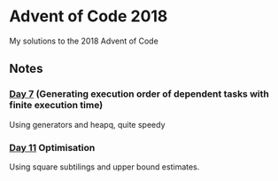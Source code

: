 # Advent of Code 2018
My solutions to the 2018 Advent of Code


## Notes

### [Day 7](https://github.com/mueslo/adventofcode2018/blob/master/aoc07.ipynb) (Generating execution order of dependent tasks with finite execution time)

Using generators and heapq, quite speedy

### [Day 11](https://github.com/mueslo/adventofcode2018/blob/master/aoc11.ipynb) Optimisation

Using square subtilings and upper bound estimates.
